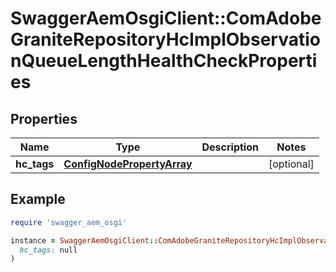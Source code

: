 # SwaggerAemOsgiClient::ComAdobeGraniteRepositoryHcImplObservationQueueLengthHealthCheckProperties

## Properties

| Name | Type | Description | Notes |
| ---- | ---- | ----------- | ----- |
| **hc_tags** | [**ConfigNodePropertyArray**](ConfigNodePropertyArray.md) |  | [optional] |

## Example

```ruby
require 'swagger_aem_osgi'

instance = SwaggerAemOsgiClient::ComAdobeGraniteRepositoryHcImplObservationQueueLengthHealthCheckProperties.new(
  hc_tags: null
)
```

